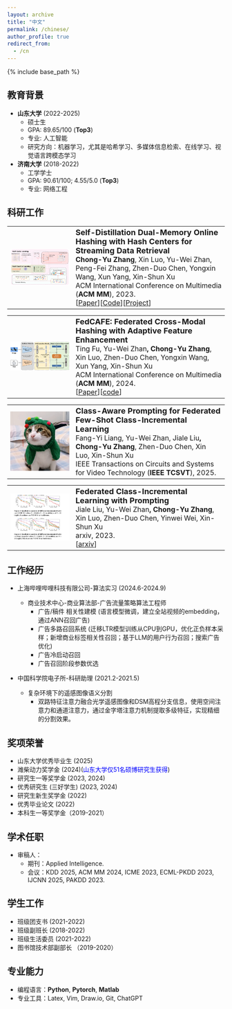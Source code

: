 ```yaml
---
layout: archive
title: "中文"
permalink: /chinese/
author_profile: true
redirect_from:
  - /cn
---
```


{% include base_path %}



教育背景
------
* <strong>山东大学</strong> (2022-2025)
  * 硕士生
  * GPA: 89.65/100 (<strong>Top3</strong>)
  * 专业: 人工智能
  * 研究方向：机器学习，尤其是哈希学习、多媒体信息检索、在线学习、视觉语言跨模态学习
* <strong>济南大学</strong> (2018-2022)
  * 工学学士
  * GPA: 90.61/100; 4.55/5.0 (<strong>Top3</strong>)
  * 专业: 网络工程



科研工作
------
<table style="width:100%">
  <tr>
    <th width="30%">
      <img src="../images/mm_2023_framework.png" width="350"/>
    </th>
    <th style="text-align:left" width="70%">
            <span style="font-size:18px">Self-Distillation Dual-Memory Online Hashing with Hash Centers for Streaming Data Retrieval</span><br>
            <span style="font-size:16px">Chong-Yu Zhang<span style="font-weight:normal">, Xin Luo, Yu-Wei Zhan, Peng-Fei Zhang, Zhen-Duo Chen, Yongxin Wang, Xun Yang, Xin-Shun Xu</span></span><br>
            <span style="font-weight:normal;font-size:16px">ACM International Conference on Multimedia (<strong>ACM MM</strong>), 2023.</span><br>
            <span style="font-weight:normal;font-size:16px">[<a href="https://doi.org/10.1145/3581783.3612119">Paper</a>][<a href="https://github.com/ZCyueternal/SDOH-HC">Code</a>][<a href="../proj/23-SDOH-HC-MM/index.html">Project</a>]
            <!--[<a href="https://www.baidu.com/">Youtube Video</a>][<a href="https://www.baidu.com/">Bilibili Video</a>]--></span>
    </th>
  </tr> 
</table>



<table style="width:100%">
  <tr>
    <th width="30%">
      <img src="../images/mm_2024_framework.png" width="350"/>
    </th>
    <th style="text-align:left" width="70%">
            <span style="font-size:18px">FedCAFE: Federated Cross-Modal Hashing with Adaptive Feature Enhancement</span><br>
            <span style="font-size:16px"><span style="font-weight:normal">Ting Fu, Yu-Wei Zhan</span>, Chong-Yu Zhang<span style="font-weight:normal">, Xin Luo,  Zhen-Duo Chen, Yongxin Wang, Xun Yang, Xin-Shun Xu</span></span><br>
            <span style="font-weight:normal;font-size:16px">ACM International Conference on Multimedia (<strong>ACM MM</strong>), 2024.</span><br>
            <span style="font-weight:normal;font-size:16px">[<a href="https://doi.org/10.1145/3664647.3681319" target="_blank">Paper</a>][<a href="https://github.com/FtAhub/FedCAFE" target="_blank">code</a>]</span>
    </th>
  </tr> 
</table>


<table style="width:100%">
  <tr>
    <th width="30%">
      <img src="../images/miaomiao.png" width="350"/>
    </th>
    <th style="text-align:left" width="70%">
            <span style="font-size:18px">Class-Aware Prompting for Federated Few-Shot Class-Incremental Learning</span><br>
            <span style="font-size:16px"><span style="font-weight:normal">Fang-Yi Liang, Yu-Wei Zhan, Jiale Liu</span>, Chong-Yu Zhang<span style="font-weight:normal">, Zhen-Duo Chen, Xin Luo, Xin-Shun Xu</span></span><br>
            <span style="font-weight:normal;font-size:16px">IEEE Transactions on Circuits and Systems for Video Technology (<strong>IEEE TCSVT</strong>), 2025.</span><br>
            <!-- <span style="font-weight:normal;font-size:16px">[<a href="https://doi.org/10.1145/3664647.3681319" target="_blank">Paper</a>][<a href="https://github.com/FtAhub/FedCAFE" target="_blank">code</a>]</span> -->
    </th>
  </tr> 
</table>




<table>
<tr>
    <th width="30%">
      <img src="../images/ljl_2023_FCILPT_framework.png" width="350"/>
    </th>
    <th style="text-align:left" width="70%">
            <span style="font-size:18px">Federated Class-Incremental Learning with Prompting</span><br>
            <span style="font-size:16px"><span style="font-weight:normal">Jiale Liu, Yu-Wei Zhan</span>, Chong-Yu Zhang<span style="font-weight:normal">, Xin Luo, Zhen-Duo Chen, Yinwei Wei, Xin-Shun Xu</span></span><br>
            <span style="font-weight:normal;font-size:16px">arxiv, 2023.</span>
            <br>
            <span style="font-weight:normal;font-size:16px">
            [<a href="https://arxiv.org/pdf/2310.08948.pdf">arxiv</a>]</span>
    </th>
  </tr> 

</table>




工作经历
-----
* 上海哔哩哔哩科技有限公司-算法实习 (2024.6-2024.9)
  * 商业技术中心-商业算法部-广告流量策略算法工程师
    * 广告/稿件 相关性建模 (语言模型微调，建立全站视频的embedding，通过ANN召回广告)
    * 广告多路召回系统 (迁移LTR模型训练从CPU到GPU，优化正负样本采样；新增商业标签相关性召回；基于LLM的用户行为召回；搜索广告优化)
    * 广告冷启动召回
    * 广告召回阶段参数优选

* 中国科学院电子所-科研助理 (2021.2-2021.5)
  * 复杂环境下的遥感图像语义分割
    * 双路特征注意力融合光学遥感图像和DSM高程分支信息，使用空间注意力和通道注意力，通过金字塔注意力机制提取多级特征，实现精细的分割效果。


奖项荣誉
------
* 山东大学优秀毕业生 (2025)
* 潍柴动力奖学金 (2024)(<span style="color: blue;">山东大学仅51名硕博研究生获得</span>)
* 研究生一等奖学金 (2023, 2024)
* 优秀研究生 (三好学生) (2023, 2024)
* 研究生新生奖学金 (2022)
* 优秀毕业论文 (2022)
* 本科生一等奖学金（2019-2021）




学术任职
------
* 审稿人：
  * 期刊：Applied Intelligence.
  * 会议：KDD 2025, ACM MM 2024, ICME 2023, ECML-PKDD 2023, IJCNN 2025, PAKDD 2023.


学生工作
------
* 班级团支书 (2021-2022)
* 班级副班长 (2018-2022)
* 班级生活委员 (2021-2022)
* 图书馆技术部副部长 （2019-2020）


专业能力
------
* 编程语言：**Python**, **Pytorch**, **Matlab**
* 专业工具：Latex, Vim, Draw.io, Git, ChatGPT
